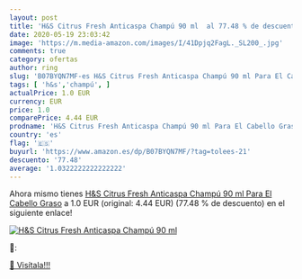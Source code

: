 ```yaml
---
layout: post
title: 'H&S Citrus Fresh Anticaspa Champú 90 ml  al 77.48 % de descuento'
date: 2020-05-19 23:03:42
image: 'https://m.media-amazon.com/images/I/41Dpjq2FagL._SL200_.jpg'
comments: true
category: ofertas
author: ring
slug: 'B07BYQN7MF-es H&S Citrus Fresh Anticaspa Champú 90 ml Para El Cabello Graso'
tags: [ 'h&s','champú', ]
actualPrice: 1.0 EUR
currency: EUR
price: 1.0
comparePrice: 4.44 EUR
prodname: 'H&S Citrus Fresh Anticaspa Champú 90 ml Para El Cabello Graso'
country: 'es'
flag: '🇪🇸'
buyurl: 'https://www.amazon.es/dp/B07BYQN7MF/?tag=tolees-21'
descuento: '77.48'
average: '1.0322222222222222'
---
```


Ahora mismo tienes [H&S Citrus Fresh Anticaspa Champú 90 ml Para El Cabello Graso](https://www.amazon.es/dp/B07BYQN7MF/?tag=tolees-21) a 1.0 EUR (original: 4.44 EUR) (77.48 %  de descuento) en el siguiente enlace!

[![H&S Citrus Fresh Anticaspa Champú 90 ml ](https://m.media-amazon.com/images/I/41Dpjq2FagL._SL200_.jpg)](https://www.amazon.es/dp/B07BYQN7MF/?tag=tolees-21)

🔎:


[🛒 Visítala!!!](https://www.amazon.es/dp/B07BYQN7MF/?tag=tolees-21)
